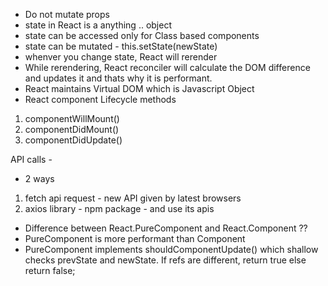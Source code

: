 - Do not mutate props 
- state in React is a anything .. object
- state can be accessed only for Class based components
- state can be mutated - this.setState(newState)
- whenver you change state, React will rerender 
- While rerendering, React reconciler will calculate the DOM difference and updates it and thats why it is performant.
- React maintains Virtual DOM which is Javascript Object
- React component Lifecycle methods

1. componentWillMount()
2. componentDidMount()
3. componentDidUpdate()


API calls -

- 2 ways
1. fetch api request - new API given by latest browsers
2. axios library - npm package - and use its apis

- Difference between React.PureComponent and React.Component ??
- PureComponent is more performant than Component
- PureComponent implements shouldComponentUpdate() which shallow checks prevState and newState. If refs are different, return true else return false;